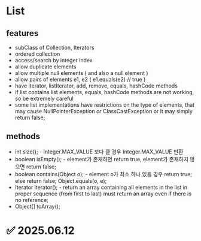 # List

## features
- subClass of Collection, Iterators
- ordered collection
- access/search by integer index
- allow duplicate elements
- allow multiple null elements ( and also a null element ) 
- allow pairs of elements e1, e2 ( e1.equals(e2) // true )
- have iterator, listIterator, add, remove, equals, hashCode methods
- if list contains list elements, equals, hashCode methods are not working, so be extremely careful
- some list implementations have restrictions on the type of elements, that may cause NullPointerException or ClassCastException or it may simply return false;

## methods
- int size(); - Integer.MAX_VALUE 보다 클 경우 Integer.MAX_VALUE 반환
- boolean isEmpty(); - element가 존재하면 return true, element가 존재하지 않으면 return false;
- boolean contains(Object o); - element o가 최소 하나 있을 경우 return true; else return false; Object.equals(o, e);
- Iterator<E> iterator(); - return an array containing all elements in the list in proper sequence (from first to last) must return an array even if there is no reference;
- Object[] toArray(); 

# ✅ 2025.06.12 